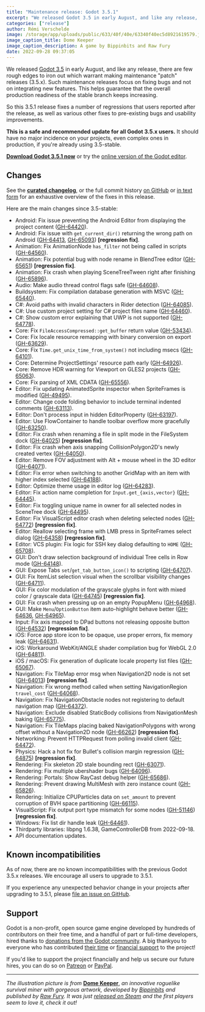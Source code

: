 ```yaml
---
title: "Maintenance release: Godot 3.5.1"
excerpt: "We released Godot 3.5 in early August, and like any release, there are few rough edges to iron out which warrant making maintenance releases (3.5.x), with a focus on fixing bugs and not on integrating new features. The first release is that series is out, Godot 3.5.1!"
categories: ["release"]
author: Rémi Verschelde
image: /storage/app/uploads/public/633/40f/40e/63340f40ec5d8921619579.jpg
image_caption_title: Dome Keeper
image_caption_description: A game by Bippinbits and Raw Fury
date: 2022-09-28 09:37:05
---
```


We released [Godot 3.5](/article/godot-3-5-cant-stop-wont-stop) in early August, and like any release, there are few rough edges to iron out which warrant making maintenance "patch" releases (3.5.x). Such maintenance releases focus on fixing bugs and not on integrating new features. This helps guarantee that the overall production readiness of the stable branch keeps increasing.

So this 3.5.1 release fixes a number of regressions that users reported after the release, as well as various other fixes to pre-existing bugs and usability improvements.

**This is a safe and recommended update for all Godot 3.5.x users.** It should have no major incidence on your projects, even complex ones in production, if you're already using 3.5-stable.

[**Download Godot 3.5.1 now**](/download) or try the [online version of the Godot editor](https://editor.godotengine.org/3.5.1.stable/).

## Changes

See the [**curated changelog**](https://github.com/godotengine/godot/blob/3.5.1-stable/CHANGELOG.md), or the full commit history [on GitHub](https://github.com/godotengine/godot/compare/3.5-stable...3.5.1-stable) or [in text form](https://downloads.tuxfamily.org/godotengine/3.5.1/Godot_v3.5.1-stable_changelog_chrono.txt) for an exhaustive overview of the fixes in this release.

Here are the main changes since 3.5-stable:

- Android: Fix issue preventing the Android Editor from displaying the project content ([GH-64420](https://github.com/godotengine/godot/pull/64420)).
- Android: Fix issue with `get_current_dir()` returning the wrong path on Android ([GH-64413](https://github.com/godotengine/godot/pull/64413), [GH-65093](https://github.com/godotengine/godot/pull/65093)) **[regression fix]**.
- Animation: Fix AnimationNode `has_filter` not being called in scripts ([GH-64560](https://github.com/godotengine/godot/pull/64560)).
- Animation: Fix potential bug with node rename in BlendTree editor ([GH-65651](https://github.com/godotengine/godot/pull/65651)) **[regression fix]**.
- Animation: Fix crash when playing SceneTreeTween right after finishing ([GH-65896](https://github.com/godotengine/godot/pull/65896)).
- Audio: Make audio thread control flags safe ([GH-64608](https://github.com/godotengine/godot/pull/64608)).
- Buildsystem: Fix compilation database generation with MSVC ([GH-65440](https://github.com/godotengine/godot/pull/65440)).
- C#: Avoid paths with invalid characters in Rider detection ([GH-64085](https://github.com/godotengine/godot/pull/64085)).
- C#: Use custom project setting for C# project files name ([GH-64460](https://github.com/godotengine/godot/pull/64460)).
- C#: Show custom error explaining that UWP is not supported ([GH-64778](https://github.com/godotengine/godot/pull/64778)).
- Core: Fix `FileAccessCompressed::get_buffer` return value ([GH-53434](https://github.com/godotengine/godot/pull/53434)).
- Core: Fix locale resource remapping with binary conversion on export ([GH-63629](https://github.com/godotengine/godot/pull/63629)).
- Core: Fix `Time.get_unix_time_from_system()` not including msecs ([GH-64101](https://github.com/godotengine/godot/pull/64101)).
- Core: Determine ProjectSettings' resource path early ([GH-64926](https://github.com/godotengine/godot/pull/64926)).
- Core: Remove HDR warning for Viewport on GLES2 projects ([GH-65063](https://github.com/godotengine/godot/pull/65063)).
- Core: Fix parsing of XML CDATA ([GH-65556](https://github.com/godotengine/godot/pull/65556)).
- Editor: Fix updating AnimatedSprite inspector when SpriteFrames is modified ([GH-49495](https://github.com/godotengine/godot/pull/49495)).
- Editor: Change code folding behavior to include terminal indented comments ([GH-63113](https://github.com/godotengine/godot/pull/63113)).
- Editor: Don't process input in hidden EditorProperty ([GH-63197](https://github.com/godotengine/godot/pull/63197)).
- Editor: Use FlowContainer to handle toolbar overflow more gracefully ([GH-63250](https://github.com/godotengine/godot/pull/63250)).
- Editor: Fix crash when renaming a file in split mode in the FileSystem dock ([GH-64025](https://github.com/godotengine/godot/pull/64025)) **[regression fix]**.
- Editor: Fix crash when axis snapping CollisionPolygon2D's newly created vertex ([GH-64050](https://github.com/godotengine/godot/pull/64050)).
- Editor: Remove FOV adjustment with Alt + mouse wheel in the 3D editor ([GH-64071](https://github.com/godotengine/godot/pull/64071)).
- Editor: Fix error when switching to another GridMap with an item with higher index selected ([GH-64188](https://github.com/godotengine/godot/pull/64188)).
- Editor: Optimize theme usage in editor log ([GH-64283](https://github.com/godotengine/godot/pull/64283)).
- Editor: Fix action name completion for `Input.get_{axis,vector}` ([GH-64445](https://github.com/godotengine/godot/pull/64445)).
- Editor: Fix toggling unique name in owner for all selected nodes in SceneTree dock ([GH-64495](https://github.com/godotengine/godot/pull/64495)).
- Editor: Fix VisualScript editor crash when deleting selected nodes ([GH-64772](https://github.com/godotengine/godot/pull/64772)) **[regression fix]**.
- Editor: Reallow selecting frame with LMB press in SpriteFrames select dialog ([GH-64358](https://github.com/godotengine/godot/pull/64358)) **[regression fix]**.
- Editor: VCS plugin: Fix logic for SSH key dialog defaulting to `HOME` ([GH-65708](https://github.com/godotengine/godot/pull/65708)).
- GUI: Don't draw selection background of individual Tree cells in Row mode ([GH-64148](https://github.com/godotengine/godot/pull/64148)).
- GUI: Expose Tabs `set`/`get_tab_button_icon()` to scripting ([GH-64707](https://github.com/godotengine/godot/pull/64707)).
- GUI: Fix ItemList selection visual when the scrollbar visibility changes ([GH-64711](https://github.com/godotengine/godot/pull/64711)).
- GUI: Fix color modulation of the grayscale glyphs in font with mixed color / grayscale data ([GH-64745](https://github.com/godotengine/godot/pull/64745)) **[regression fix]**.
- GUI: Fix crash when pressing up on an empty PopupMenu ([GH-64968](https://github.com/godotengine/godot/pull/64968)).
- GUI: Make `Menu`/`OptionButton` item auto-highlight behave better ([GH-64636](https://github.com/godotengine/godot/pull/64636), [GH-64965](https://github.com/godotengine/godot/pull/64965)).
- Input: Fix axis mapped to DPad buttons not releasing opposite button ([GH-64532](https://github.com/godotengine/godot/pull/64532)) **[regression fix]**.
- iOS: Force app store icon to be opaque, use proper errors, fix memory leak ([GH-64631](https://github.com/godotengine/godot/pull/64631)).
- iOS: Workaround WebKit/ANGLE shader compilation bug for WebGL 2.0 ([GH-64811](https://github.com/godotengine/godot/pull/64811)).
- iOS / macOS: Fix generation of duplicate locale property list files ([GH-65067](https://github.com/godotengine/godot/pull/65067)).
- Navigation: Fix TileMap error msg when Navigation2D node is not set ([GH-64013](https://github.com/godotengine/godot/pull/64013)) **[regression fix]**.
- Navigation: Fix wrong method called when setting NavigationRegion `travel_cost` ([GH-64068](https://github.com/godotengine/godot/pull/64068)).
- Navigation: Fix NavigationObstacle nodes not registering to default navigation map ([GH-64372](https://github.com/godotengine/godot/pull/64372)).
- Navigation: Exclude disabled StaticBody collisions from NavigationMesh baking ([GH-65775](https://github.com/godotengine/godot/pull/65775)).
- Navigation: Fix TileMaps placing baked NavigationPolygons with wrong offset without a Navigation2D node ([GH-66262](https://github.com/godotengine/godot/pull/66262)) **[regression fix]**.
- Networking: Prevent HTTPRequest from polling invalid client ([GH-64472](https://github.com/godotengine/godot/pull/64472)).
- Physics: Hack a hot fix for Bullet's collision margin regression ([GH-64875](https://github.com/godotengine/godot/pull/64875)) **[regression fix]**.
- Rendering: Fix skeleton 2D stale bounding rect ([GH-63071](https://github.com/godotengine/godot/pull/63071)).
- Rendering: Fix multiple ubershader bugs ([GH-64096](https://github.com/godotengine/godot/pull/64096)).
- Rendering: Portals: Show RayCast debug helper ([GH-65686](https://github.com/godotengine/godot/pull/65686)).
- Rendering: Prevent drawing MultiMesh with zero instance count ([GH-65826](https://github.com/godotengine/godot/pull/65826)).
- Rendering: Initialize CPUParticles data on `set_amount` to prevent corruption of BVH space partitioning ([GH-66115](https://github.com/godotengine/godot/pull/66115)).
- VisualScript: Fix output port type mismatch for some nodes ([GH-51146](https://github.com/godotengine/godot/pull/51146)) **[regression fix]**.
- Windows: Fix list dir handle leak ([GH-64461](https://github.com/godotengine/godot/pull/64461)).
- Thirdparty libraries: libpng 1.6.38, GameControllerDB from 2022-09-18.
- API documentation updates.

## Known incompatibilities

As of now, there are no known incompatibilities with the previous Godot 3.5.x releases. We encourage all users to upgrade to 3.5.1.

If you experience any unexpected behavior change in your projects after upgrading to 3.5.1, please [file an issue on GitHub](https://github.com/godotengine/godot/issues).

## Support

Godot is a non-profit, open source game engine developed by hundreds of contributors on their free time, and a handful of part or full-time developers, hired thanks to [donations from the Godot community](/donate). A big thankyou to everyone who has contributed [their time](https://github.com/godotengine/godot/blob/master/AUTHORS.md) or [financial support](https://github.com/godotengine/godot/blob/master/DONORS.md) to the project!

If you'd like to support the project financially and help us secure our future hires, you can do so on [Patreon](https://www.patreon.com/godotengine) or [PayPal](/donate).

---

*The illustration picture is from* [**Dome Keeper**](https://store.steampowered.com/app/1637320/Dome_Keeper/), *an innovative roguelike survival miner with gorgeous artwork, developed by [Bippinbits](https://twitter.com/BippinBits) and published by [Raw Fury](https://rawfury.com/). It was just [released on Steam](https://store.steampowered.com/app/1637320/Dome_Keeper/) and the first players seem to love it, check it out!*